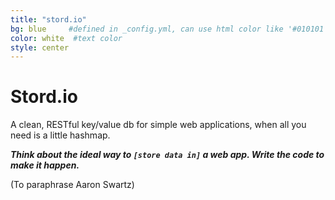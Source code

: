 ```yaml
---
title: "stord.io"
bg: blue     #defined in _config.yml, can use html color like '#010101'
color: white  #text color
style: center
---
```


# Stord.io
A clean, RESTful key/value db for simple web applications, when all you need is a little hashmap.

_**Think about the ideal way to `[store data in]` a web app. Write the code to make it happen.**_

(To paraphrase Aaron Swartz)
